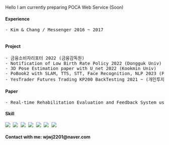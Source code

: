 

<p align="left"> Hello I am currently preparing POCA Web Service (Soon)<br></p>
<h4 align="left"> Experience</h4>
<pre>
- Kim & Chang / Messenger 2016 ~ 2017

</pre>
<h4 align="left">Project</h4>
<pre>
- 금융소비자리포터 2022 (금융감독원)
- Notification of Low Birth Rate Policy 2022 (Dongguk Univ)
- 3D Pose Estimation paper with U_net 2022 (Kookmin Univ)
- PoBook2 with SLAM, TTS, STT, Face Recognition, NLP 2023 (Postech)
- YesTrader Futures Trading KP200 BackTesting 2021 ~ (개인투자)
</pre>

<h4 align="left"> Paper</h4>
<pre>
- Real-time Rehabilitation Evaluation and Feedback System using Deep Learning based 3D Pose Estimation Model 2023
</pre>

<h4 align="left">Skill</h4>
<pre>
<img src="https://img.shields.io/badge/Python-3776AB?style=for-the-badge&logo=Python&logoColor=white"> <img src="https://img.shields.io/badge/pytorch-EE4C2C?style=for-the-badge&logo=pytorch&logoColor=white"> <img src="https://img.shields.io/badge/tensorflow-FF6F00?style=for-the-badge&logo=tensorflow&logoColor=white"> <img src="https://img.shields.io/badge/R-276DC3?style=for-the-badge&logo=R&logoColor=white"> <img src="https://img.shields.io/badge/MySQL-4479A1?style=for-the-badge&logo=MySQL&logoColor=white"> <img src="https://img.shields.io/badge/Linux-FCC624?style=for-the-badge&logo=Linux&logoColor=white"> <img src="https://img.shields.io/badge/raspberrypi-A22846?style=for-the-badge&logo=raspberrypi&logoColor=white">
</pre>

<h4 align="left"> Contact with me: wjwj2201@naver.com</h4>

